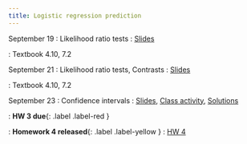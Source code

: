 ```yaml
---
title: Logistic regression prediction
---
```


September 19
: Likelihood ratio tests
  : [Slides](https://sta712-f22.github.io/slides/lecture_13.pdf)
    
: Textbook 4.10, 7.2

September 21
: Likelihood ratio tests, Contrasts
  : [Slides](https://sta712-f22.github.io/slides/lecture_14.pdf)
    
: Textbook 4.10, 7.2

September 23
: Confidence intervals
  : [Slides](https://sta712-f22.github.io/slides/lecture_15.pdf), [Class activity](https://sta712-f22.github.io/class_activities/ca_lecture_15.html), [Solutions](https://sta712-f22.github.io/class_activities/ca_lecture_15_solutions.html)

: **HW 3 due**{: .label .label-red }

: **Homework 4 released**{: .label .label-yellow }
  : [HW 4](https://sta712-f22.github.io/homework/HW4.pdf)